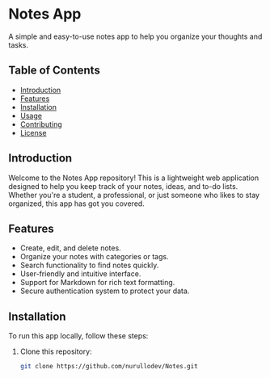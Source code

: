# Notes App

A simple and easy-to-use notes app to help you organize your thoughts and tasks.

## Table of Contents

- [Introduction](#introduction)
- [Features](#features)
- [Installation](#installation)
- [Usage](#usage)
- [Contributing](#contributing)
- [License](#license)

## Introduction

Welcome to the Notes App repository! This is a lightweight web application designed to help you keep track of your notes, ideas, and to-do lists. Whether you're a student, a professional, or just someone who likes to stay organized, this app has got you covered.

## Features

- Create, edit, and delete notes.
- Organize your notes with categories or tags.
- Search functionality to find notes quickly.
- User-friendly and intuitive interface.
- Support for Markdown for rich text formatting.
- Secure authentication system to protect your data.

## Installation

To run this app locally, follow these steps:

1. Clone this repository:
   ```bash
   git clone https://github.com/nurullodev/Notes.git
